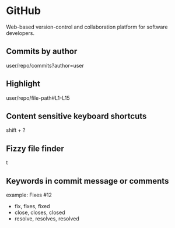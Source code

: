 # GitHub

Web-based version-control and collaboration platform for software developers.

## Commits by author

user/repo/commits?author=user

## Highlight

user/repo/file-path#L1-L15

## Content sensitive keyboard shortcuts

shift + ?

## Fizzy file finder

t

## Keywords in commit message or comments

example: Fixes #12

* fix, fixes, fixed
* close, closes, closed
* resolve, resolves, resolved


